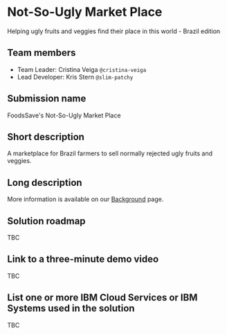 # Not-So-Ugly Market Place
Helping ugly fruits and veggies find their place in this world - Brazil edition

## Team members
* Team Leader: Cristina Veiga `@cristina-veiga`
* Lead Developer: Kris Stern `@slim-patchy`

## Submission name
FoodsSave's Not-So-Ugly Market Place

## Short description
A marketplace for Brazil farmers to sell normally rejected ugly fruits and veggies.

## Long description
More information is available on our [Background](https://github.com/FoodsSave/NotSoUglyMarketPlace/blob/2ca03d44355ca23d942b18d68bc30fec3975fe85/BACKGROUND.md) page.

## Solution roadmap
TBC

## Link to a three-minute demo video
TBC

## List one or more IBM Cloud Services or IBM Systems used in the solution
TBC
